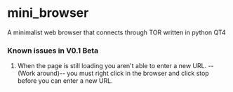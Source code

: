 # mini_browser

A minimalist web browser that connects through TOR written in python QT4


### Known issues in V0.1 Beta

1. When the page is still loading you aren't able to 
enter a new URL. --(Work around)--  you must right click in the browser and click stop before you can enter a new URL.
